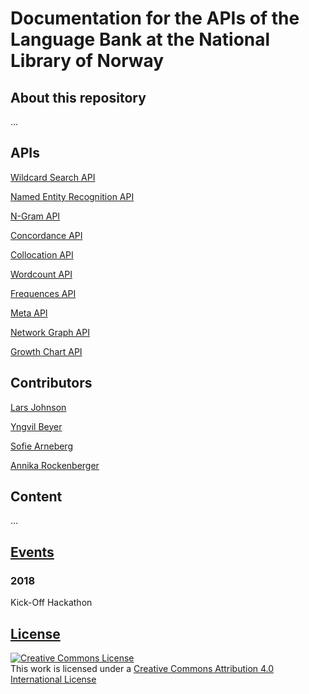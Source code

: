 # Documentation for the APIs of the Language Bank at the National Library of Norway

## About this repository

…
## APIs

[Wildcard Search API](https://github.com/Yoonsen/API-Sprakbank/blob/master/wildcard.md)

[Named Entity Recognition API](https://github.com/Yoonsen/API-Sprakbank/blob/master/ner.md)

[N-Gram API](https://github.com/Yoonsen/API-Sprakbank/blob/master/ngram.md)

[Concordance API](https://github.com/Yoonsen/API-Sprakbank/blob/master/konk.md)

[Collocation API](https://github.com/Yoonsen/API-Sprakbank/blob/master/collocation.md)

[Wordcount API](https://github.com/Yoonsen/API-Sprakbank/blob/master/count.md)

[Frequences API](https://github.com/Yoonsen/API-Sprakbank/blob/master/freq.md)

[Meta API](https://github.com/Yoonsen/API-Sprakbank/blob/master/meta.md)

[Network Graph API](https://github.com/Yoonsen/API-Sprakbank/blob/master/graph.md)

[Growth Chart API](https://github.com/Yoonsen/API-Sprakbank/blob/master/growth.md)

## Contributors

[Lars Johnson](https://github.com/Yoonsen)

[Yngvil Beyer](https://github.com/Yngvil)

[Sofie Arneberg](https://github.com/SofArne)

[Annika Rockenberger](https://github.com/arockenberger)

## Content

…

## [Events](https://github.com/Yoonsen/API-Sprakbank/wiki/Workshops)

### 2018

Kick-Off Hackathon

## [License](https://github.com/Yoonsen/API-Sprakbank/edit/master/License.md)

<a rel="license" href="http://creativecommons.org/licenses/by/4.0/"><img alt="Creative Commons License" style="border-width:0" src="https://i.creativecommons.org/l/by/4.0/88x31.png" /></a><br />This work is licensed under a <a rel="license" href="http://creativecommons.org/licenses/by/4.0/">Creative Commons Attribution 4.0 International License</a>
